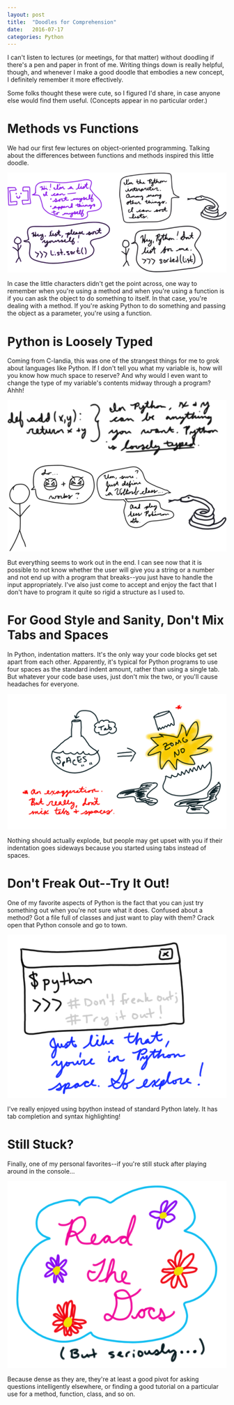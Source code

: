 ```yaml
---
layout: post
title:  "Doodles for Comprehension"
date:   2016-07-17
categories: Python
---
```


I can't listen to lectures (or meetings, for that matter) without doodling if there's a pen and paper in front of me. Writing things down is really helpful, though, and whenever I make a good doodle that embodies a new concept, I definitely remember it more effectively. 

Some folks thought these were cute, so I figured I'd share, in case anyone else would find them useful. (Concepts appear in no particular order.)

# Methods vs Functions

We had our first few lectures on object-oriented programming. Talking about the differences between functions and methods inspired this little doodle.

![Methods and Functions](https://raw.githubusercontent.com/jgriffith23/jgriffith23.github.io/master/assets/ListMethodsFunctions.png "Methods and Functions")

In case the little characters didn't get the point across, one way to remember when you're using a method and when you're using a function is if you can ask the object to do something to itself. In that case, you're dealing with a method. If you're asking Python to do something and passing the object as a parameter, you're using a function.

# Python is Loosely Typed

Coming from C-landia, this was one of the strangest things for me to grok about languages like Python. If I don't tell you what my variable is, how will you know how much space to reserve? And why would I even want to change the type of my variable's contents midway through a program? Ahhh!

![Loosely Typed](https://raw.githubusercontent.com/jgriffith23/jgriffith23.github.io/master/assets/LooseTypes.png "Loosely Typed")

But everything seems to work out in the end. I can see now that it is possible to not know whether the user will give you a string or a number and not end up with a program that breaks--you just have to handle the input appropriately. I've also just come to accept and enjoy the fact that I don't have to program it quite so rigid a structure as I used to. 

# For Good Style and Sanity, Don't Mix Tabs and Spaces

In Python, indentation matters. It's the only way your code blocks get set apart from each other. Apparently, it's typical for Python programs to use four spaces as the standard indent amount, rather than using a single tab. But whatever your code base uses, just don't mix the two, or you'll cause headaches for everyone.

![Tabs and Spaces](https://raw.githubusercontent.com/jgriffith23/jgriffith23.github.io/master/assets/tabs.png "Tabs and Spaces")

Nothing should actually explode, but people may get upset with you if their indentation goes sideways because you started using tabs instead of spaces.

# Don't Freak Out--Try It Out!

One of my favorite aspects of Python is the fact that you can just try something out when you're not sure what it does. Confused about a method? Got a file full of classes and just want to play with them? Crack open that Python console and go to town.

![Python SPACE!!](https://raw.githubusercontent.com/jgriffith23/jgriffith23.github.io/master/assets/pythonspace.png "Now entering the Python space...")

I've really enjoyed using bpython instead of standard Python lately. It has tab completion and syntax highlighting! 

# Still Stuck?

Finally, one of my personal favorites--if you're still stuck after playing around in the console...

![Read the Docs](https://raw.githubusercontent.com/jgriffith23/jgriffith23.github.io/master/assets/readthedocs.png "Read the Docs!")

Because dense as they are, they're at least a good pivot for asking questions intelligently elsewhere, or finding a good tutorial on a particular use for a method, function, class, and so on. 